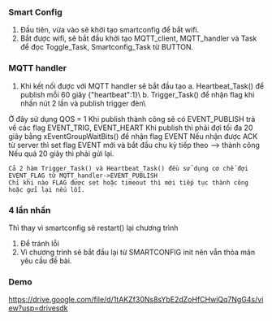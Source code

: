 
### Smart Config ##
1. Đầu tiên, vừa vào sẽ khởi tạo smartconfig để bắt wifi.
2. Bắt được wifi, sẽ bắt đầu khởi tạo MQTT_client, MQTT_handler
    và Task để đọc Toggle_Task, Smartconfig_Task từ BUTTON.

### MQTT handler ### 
1. Khi kết nối được với MQTT handler sẽ bắt đầu tạo
    a. Heartbeat_Task() để publish mỗi 60 giây {"heartbeat":1}\\
    b. Trigger_Task() để nhận flag khi nhấn nút 2 lần và publish trigger đèn\\

Ở đây sử dụng QOS = 1
    Khi publish thành công sẽ có EVENT_PUBLISH trả về các flag EVENT_TRIG, EVENT_HEART
    Khi publish thì phải đợi tối đa 20 giây bằng xEventGroupWaitBits() để nhận flag EVENT
    Nếu nhận được ACK từ server thì set flag EVENT mới và bắt đầu chu kỳ tiếp theo --> thành công
    Nếu quá 20 giây thì phải gửi lại.

    Cả 2 hàm Trigger_Task() và Heartbeat_Task() đều sử dụng cơ chế đợi EVENT_FLAG từ MQTT_handler->EVENT_PUBLISH
    Chỉ khi nào FLAG được set hoặc timeout thì mới tiếp tục thành công hoặc gửi lại nếu lỗi.

### 4 lần nhấn ###
Thì thay vì smartconfig sẽ restart() lại chương trình
1. Để tránh lỗi
2. Vì chương trình sẽ bắt đầu lại từ SMARTCONFIG init nên vẫn thỏa mãn yêu cầu đề bài.


### Demo ###
https://drive.google.com/file/d/1tAKZf30Ns8sYbE2dZoHfCHwiQq7NgG4s/view?usp=drivesdk
